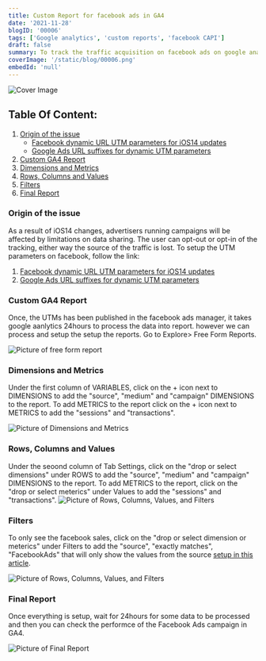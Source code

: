 ```yaml
---
title: Custom Report for facebook ads in GA4
date: '2021-11-28'
blogID: '00006'
tags: ['Google analytics', 'custom reports', 'facebook CAPI']
draft: false
summary: To track the traffic acquisition on facebook ads on google analytics for iOS14+ users. This will help the advertisers see the performance of their ads in GA4.
coverImage: '/static/blog/00006.png'
embedId: 'null'
---
```


![Cover Image](/static/blog/00006.png)

## Table Of Content:

1. [Origin of the issue](#origin-of-the-issue)
   - [Facebook dynamic URL UTM parameters for iOS14 updates](#origin-of-the-issue)
   - [Google Ads URL suffixes for dynamic UTM parameters](#origin-of-the-issue)
2. [Custom GA4 Report](#custom-ga4-report)
3. [Dimensions and Metrics](#dimensions-and-metrics)
4. [Rows, Columns and Values](#rows-columns-and-values)
5. [Filters](#filters)
6. [Final Report](#final-report)

### Origin of the issue

As a result of iOS14 changes, advertisers running campaigns will be affected by limitations on data sharing. The user can opt-out or opt-in of the tracking, either way the source of the traffic is lost. To setup the UTM parameters on facebook, follow the link:

1. [Facebook dynamic URL UTM parameters for iOS14 updates](/blog/facebook/facebook-dynamic-url-utm-parameters-for-ios14-updates)
2. [Google Ads URL suffixes for dynamic UTM parameters](/blog/google-ads/google-ads-url-suffixes-utm-for-dynamic-paramters)

### Custom GA4 Report

Once, the UTMs has been published in the facebook ads manager, it takes google aanlytics 24hours to process the data into report. however we can process and setup the setup the reports. Go to Explore> Free Form Reports.

![Picture of free form report](/static/blog/00006_1.png)

### Dimensions and Metrics

Under the first column of VARIABLES, click on the + icon next to DIMENSIONS to add the "source", "medium" and "campaign" DIMENSIONS to the report. To add METRICS to the report click on the + icon next to METRICS to add the "sessions" and "transactions".

![Picture of Dimensions and Metrics](/static/blog/00006_2.png)

### Rows, Columns and Values

Under the seoond column of Tab Settings, click on the "drop or select dimensions" under ROWS to add the "source", "medium" and "campaign" DIMENSIONS to the report. To add METRICS to the report, click on the "drop or select meterics" under Values to add the "sessions" and "transactions".
![Picture of Rows, Columns, Values, and Filters](/static/blog/00006_3.png)

### Filters

To only see the facebook sales, click on the "drop or select dimension or meterics" under Filters to add the "source", "exactly matches", "FacebookAds" that will only show the values from the source [setup in this article](/blog/facebook/facebook-dynamic-url-utm-parameters-for-ios14-updates).

![Picture of Rows, Columns, Values, and Filters](/static/blog/00006_4.png)

### Final Report

Once everything is setup, wait for 24hours for some data to be processed and then you can check the performce of the Facebook Ads campaign in GA4.

![Picture of Final Report](/static/blog/00006_5.png)
